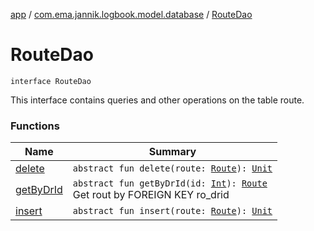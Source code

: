 [app](../../index.md) / [com.ema.jannik.logbook.model.database](../index.md) / [RouteDao](./index.md)

# RouteDao

`interface RouteDao`

This interface contains queries and other operations on the table route.

### Functions

| Name | Summary |
|---|---|
| [delete](delete.md) | `abstract fun delete(route: `[`Route`](../-route/index.md)`): `[`Unit`](https://kotlinlang.org/api/latest/jvm/stdlib/kotlin/-unit/index.html) |
| [getByDrId](get-by-dr-id.md) | `abstract fun getByDrId(id: `[`Int`](https://kotlinlang.org/api/latest/jvm/stdlib/kotlin/-int/index.html)`): `[`Route`](../-route/index.md)<br>Get rout by FOREIGN KEY ro_drid |
| [insert](insert.md) | `abstract fun insert(route: `[`Route`](../-route/index.md)`): `[`Unit`](https://kotlinlang.org/api/latest/jvm/stdlib/kotlin/-unit/index.html) |
